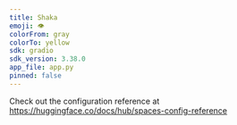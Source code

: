 ```yaml
---
title: Shaka
emoji: 👁
colorFrom: gray
colorTo: yellow
sdk: gradio
sdk_version: 3.38.0
app_file: app.py
pinned: false
---
```


Check out the configuration reference at https://huggingface.co/docs/hub/spaces-config-reference
